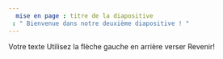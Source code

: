 ```yaml
---
  mise en page : titre de la diapositive
 : " Bienvenue dans notre deuxième diapositive ! "
---
```

Votre texte 
Utilisez la flèche gauche en arrière verser Revenir!

